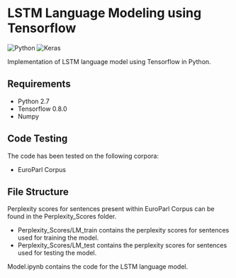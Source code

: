 # LSTM Language Modeling using Tensorflow
![Python](https://img.shields.io/badge/python-3670A0?style=for-the-badge&logo=python&logoColor=ffdd54)
![Keras](https://img.shields.io/badge/Keras-%23D00000.svg?style=for-the-badge&logo=Keras&logoColor=white)


Implementation of LSTM language model using Tensorflow in Python. 

## Requirements

* Python 2.7
* Tensorflow 0.8.0
* Numpy

## Code Testing

The code has been tested on the following corpora:
- EuroParl Corpus

## File Structure 

Perplexity scores for sentences present within EuroParl Corpus can be found in the Perplexity_Scores folder.

- Perplexity_Scores/LM_train contains the perplexity scores for sentences used for training the model.
- Perplexity_Scores/LM_test contains the perplexity scores for sentences used for testing the model.

Model.ipynb contains the code for the LSTM language model.





